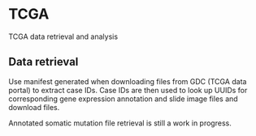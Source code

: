 # TCGA
TCGA data retrieval and analysis

## Data retrieval
Use manifest generated when downloading files from GDC (TCGA data portal) to extract case IDs. Case IDs are then used to look up UUIDs for corresponding gene expression annotation and slide image files and download files.  

Annotated somatic mutation file retrieval is still a work in progress.
